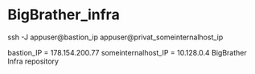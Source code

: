 # BigBrather_infra

ssh -J appuser@bastion_ip appuser@privat_someinternalhost_ip

bastion_IP = 178.154.200.77
someinternalhost_IP = 10.128.0.4
BigBrather Infra repository